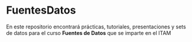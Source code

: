 # FuentesDatos

En este repositorio encontrará prácticas, tutoriales, presentaciones y sets de datos para el curso **Fuentes de Datos** que se imparte en el ITAM
